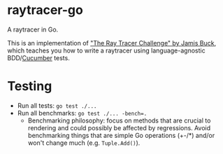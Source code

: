 # raytracer-go

A raytracer in Go.

This is an implementation of ["The Ray Tracer Challenge" by Jamis Buck](https://pragprog.com/book/jbtracer/the-ray-tracer-challenge), which teaches you how to write a raytracer using language-agnostic BDD/[Cucumber](https://cucumber.io/) tests.

# Testing

- Run all tests: `go test ./...`
- Run all benchmarks: `go test ./... -bench=.`
  - Benchmarking philosophy: focus on methods that are crucial to rendering and could possibly be affected by regressions. Avoid benchmarking things that are simple Go operations (+-/\*) and/or won't change much (e.g. `Tuple.Add()`).
